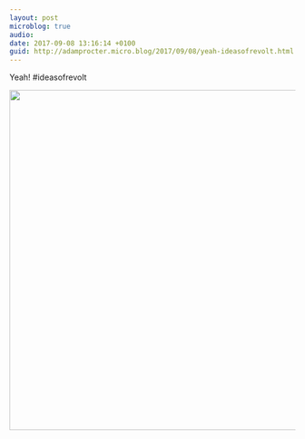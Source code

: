 ```yaml
---
layout: post
microblog: true
audio: 
date: 2017-09-08 13:16:14 +0100
guid: http://adamprocter.micro.blog/2017/09/08/yeah-ideasofrevolt.html
---
```

Yeah! #ideasofrevolt

<img src="http://discursive.adamprocter.co.uk/uploads/2017/d908b38b8d.jpg" width="600" height="600" />
